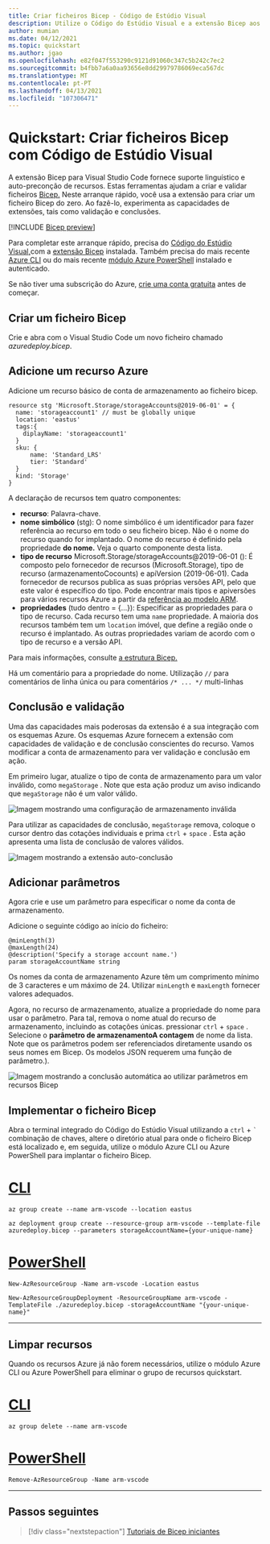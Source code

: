 ```yaml
---
title: Criar ficheiros Bicep - Código de Estúdio Visual
description: Utilize o Código do Estúdio Visual e a extensão Bicep aos ficheiros Bicep para implantar recursos Azure
author: mumian
ms.date: 04/12/2021
ms.topic: quickstart
ms.author: jgao
ms.openlocfilehash: e82f047f553290c9121d91060c347c5b242c7ec2
ms.sourcegitcommit: b4fbb7a6a0aa93656e8dd29979786069eca567dc
ms.translationtype: MT
ms.contentlocale: pt-PT
ms.lasthandoff: 04/13/2021
ms.locfileid: "107306471"
---
```

# <a name="quickstart-create-bicep-files-with-visual-studio-code"></a>Quickstart: Criar ficheiros Bicep com Código de Estúdio Visual

A extensão Bicep para Visual Studio Code fornece suporte linguístico e auto-preconção de recursos. Estas ferramentas ajudam a criar e validar ficheiros [Bicep.](./bicep-overview.md) Neste arranque rápido, você usa a extensão para criar um ficheiro Bicep do zero. Ao fazê-lo, experimenta as capacidades de extensões, tais como validação e conclusões.

[!INCLUDE [Bicep preview](../../../includes/resource-manager-bicep-preview.md)]

Para completar este arranque rápido, precisa do [Código do Estúdio Visual,](https://code.visualstudio.com/)com a [extensão Bicep](https://marketplace.visualstudio.com/items?itemName=ms-azuretools.vscode-bicep) instalada. Também precisa do mais recente [Azure CLI](/cli/azure/) ou do mais recente [módulo Azure PowerShell](/powershell/azure/new-azureps-module-az) instalado e autenticado.

Se não tiver uma subscrição do Azure, [crie uma conta gratuita](https://azure.microsoft.com/free/) antes de começar.

## <a name="create-a-bicep-file"></a>Criar um ficheiro Bicep

Crie e abra com o Visual Studio Code um novo ficheiro chamado *azuredeploy.bicep*.

## <a name="add-an-azure-resource"></a>Adicione um recurso Azure

Adicione um recurso básico de conta de armazenamento ao ficheiro bicep.

```bicep
resource stg 'Microsoft.Storage/storageAccounts@2019-06-01' = {
  name: 'storageaccount1' // must be globally unique
  location: 'eastus'
  tags:{
    diplayName: 'storageaccount1'
  }
  sku: {
      name: 'Standard_LRS'
      tier: 'Standard'
  }
  kind: 'Storage'
}
```

A declaração de recursos tem quatro componentes:

- **recurso**: Palavra-chave.
- **nome simbólico** (stg): O nome simbólico é um identificador para fazer referência ao recurso em todo o seu ficheiro bicep. Não é o nome do recurso quando for implantado. O nome do recurso é definido pela propriedade **do nome.**  Veja o quarto componente desta lista.
- **tipo de recurso** Microsoft.Storage/storageAccounts@2019-06-01 (): É composto pelo fornecedor de recursos (Microsoft.Storage), tipo de recurso (armazenamentoCocounts) e apiVersion (2019-06-01). Cada fornecedor de recursos publica as suas próprias versões API, pelo que este valor é específico do tipo. Pode encontrar mais tipos e apiversões para vários recursos Azure a partir da [referência ao modelo ARM](/azure/templates/).
- **propriedades** (tudo dentro = {...}): Especificar as propriedades para o tipo de recurso. Cada recurso tem uma `name` propriedade. A maioria dos recursos também tem um `location` imóvel, que define a região onde o recurso é implantado. As outras propriedades variam de acordo com o tipo de recurso e a versão API.

Para mais informações, consulte [a estrutura Bicep.](./bicep-file.md)

Há um comentário para a propriedade do nome.  Utilização `//` para comentários de linha única ou para comentários `/* ... */` multi-linhas

## <a name="completion-and-validation"></a>Conclusão e validação

Uma das capacidades mais poderosas da extensão é a sua integração com os esquemas Azure. Os esquemas Azure fornecem a extensão com capacidades de validação e de conclusão conscientes do recurso. Vamos modificar a conta de armazenamento para ver validação e conclusão em ação.

Em primeiro lugar, atualize o tipo de conta de armazenamento para um valor inválido, como `megaStorage` . Note que esta ação produz um aviso indicando que `megaStorage` não é um valor válido.

![Imagem mostrando uma configuração de armazenamento inválida](./media/quickstart-create-bicep-use-visual-studio-code/azure-resource-manager-template-bicep-visual-studio-code-validation.png)

Para utilizar as capacidades de conclusão, `megaStorage` remova, coloque o cursor dentro das cotações individuais e prima `ctrl`  +  `space` . Esta ação apresenta uma lista de conclusão de valores válidos.

![Imagem mostrando a extensão auto-conclusão](./media/quickstart-create-bicep-use-visual-studio-code/azure-resource-manager-template-bicep-visual-studio-code-auto-completion.png)

## <a name="add-parameters"></a>Adicionar parâmetros

Agora crie e use um parâmetro para especificar o nome da conta de armazenamento.

Adicione o seguinte código ao início do ficheiro:

```bicep
@minLength(3)
@maxLength(24)
@description('Specify a storage account name.')
param storageAccountName string
```

Os nomes da conta de armazenamento Azure têm um comprimento mínimo de 3 caracteres e um máximo de 24. Utilizar `minLength` e `maxLength` fornecer valores adequados.

Agora, no recurso de armazenamento, atualize a propriedade do nome para usar o parâmetro. Para tal, remova o nome atual do recurso de armazenamento, incluindo as cotações únicas. pressionar `ctrl`  +  `space` . Selecione o **parâmetro de armazenamentoA contagem** de nome da lista. Note que os parâmetros podem ser referenciados diretamente usando os seus nomes em Bicep. Os modelos JSON requerem uma função de parâmetro.).

![Imagem mostrando a conclusão automática ao utilizar parâmetros em recursos Bicep](./media/quickstart-create-bicep-use-visual-studio-code/azure-resource-manager-template-bicep-visual-studio-code-valid-param.png)

## <a name="deploy-the-bicep-file"></a>Implementar o ficheiro Bicep

Abra o terminal integrado do Código do Estúdio Visual utilizando a `ctrl`  +  ```` ` ```` combinação de chaves, altere o diretório atual para onde o ficheiro Bicep está localizado e, em seguida, utilize o módulo Azure CLI ou Azure PowerShell para implantar o ficheiro Bicep.

# <a name="cli"></a>[CLI](#tab/CLI)

```azurecli
az group create --name arm-vscode --location eastus

az deployment group create --resource-group arm-vscode --template-file azuredeploy.bicep --parameters storageAccountName={your-unique-name}
```

# <a name="powershell"></a>[PowerShell](#tab/PowerShell)

```azurepowershell
New-AzResourceGroup -Name arm-vscode -Location eastus

New-AzResourceGroupDeployment -ResourceGroupName arm-vscode -TemplateFile ./azuredeploy.bicep -storageAccountName "{your-unique-name}"
```

---

## <a name="clean-up-resources"></a>Limpar recursos

Quando os recursos Azure já não forem necessários, utilize o módulo Azure CLI ou Azure PowerShell para eliminar o grupo de recursos quickstart.

# <a name="cli"></a>[CLI](#tab/CLI)

```azurecli
az group delete --name arm-vscode
```

# <a name="powershell"></a>[PowerShell](#tab/PowerShell)

```azurepowershell
Remove-AzResourceGroup -Name arm-vscode
```

---

## <a name="next-steps"></a>Passos seguintes

> [!div class="nextstepaction"]
> [Tutoriais de Bicep iniciantes](./bicep-tutorial-create-first-bicep.md)
